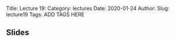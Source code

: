 Title: Lecture 19:
Category: lectures
Date: 2020-01-24
Author: 
Slug: lecture19
Tags: ADD TAGS HERE


## Slides
